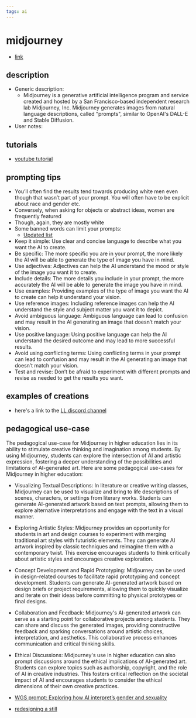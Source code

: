 ```yaml
---
tags: ai 
---
```



# midjourney


* [link](https://midjourney.com/home/?callbackUrl=%2Fapp%2F)

## description
* Generic description: 
    * Midjourney is a generative artificial intelligence program and service created and hosted by a San Francisco-based independent research lab Midjourney, Inc. Midjourney generates images from natural language descriptions, called "prompts", similar to OpenAI's DALL-E and Stable Diffusion.
* User notes:

## tutorials

* [youtube tutorial](https://www.youtube.com/watch?v=90tXPbyRGS8)

## prompting tips

* You’ll often find the results tend towards producing white men even though that wasn’t part of your prompt. You will often have to be explicit about race and gender etc.
* Conversely, when asking for objects or abstract ideas, women are frequently featured
* Though, again, they are mostly white
* Some banned words can limit your prompts: 
    * [Updated list](https://www.greataiprompts.com/imageprompt/list-of-banned-words-in-midjourney/) 
* Keep it simple: Use clear and concise language to describe what you want the AI to create.
* Be specific: The more specific you are in your prompt, the more likely the AI will be able to generate the type of image you have in mind.
* Use adjectives: Adjectives can help the AI understand the mood or style of the image you want it to create.
* Include details: The more details you include in your prompt, the more accurately the AI will be able to generate the image you have in mind.
* Use examples: Providing examples of the type of image you want the AI to create can help it understand your vision.
* Use reference images: Including reference images can help the AI understand the style and subject matter you want it to depict.
* Avoid ambiguous language: Ambiguous language can lead to confusion and may result in the AI generating an image that doesn’t match your vision.
* Use positive language: Using positive language can help the AI understand the desired outcome and may lead to more successful results.
* Avoid using conflicting terms: Using conflicting terms in your prompt can lead to confusion and may result in the AI generating an image that doesn’t match your vision.
* Test and revise: Don’t be afraid to experiment with different prompts and revise as needed to get the results you want.


## examples of creations 

* here's a link to the [LL discord channel](https://discord.com/channels/1087112869541318703/1100825289837248664)

## pedagogical use-case 

The pedagogical use-case for Midjourney in higher education lies in its ability to stimulate creative thinking and imagination among students. By using Midjourney, students can explore the intersection of AI and artistic expression, fostering a deeper understanding of the possibilities and limitations of AI-generated art. Here are some pedagogical use-cases for Midjourney in higher education:

* Visualizing Textual Descriptions: In literature or creative writing classes, Midjourney can be used to visualize and bring to life descriptions of scenes, characters, or settings from literary works. Students can generate AI-generated artwork based on text prompts, allowing them to explore alternative interpretations and engage with the text in a visual manner.

* Exploring Artistic Styles: Midjourney provides an opportunity for students in art and design courses to experiment with merging traditional art styles with futuristic elements. They can generate AI artwork inspired by classic techniques and reimagine them with a contemporary twist. This exercise encourages students to think critically about artistic styles and encourages creative exploration.

* Concept Development and Rapid Prototyping: Midjourney can be used in design-related courses to facilitate rapid prototyping and concept development. Students can generate AI-generated artwork based on design briefs or project requirements, allowing them to quickly visualize and iterate on their ideas before committing to physical prototypes or final designs.

* Collaboration and Feedback: Midjourney's AI-generated artwork can serve as a starting point for collaborative projects among students. They can share and discuss the generated images, providing constructive feedback and sparking conversations around artistic choices, interpretation, and aesthetics. This collaborative process enhances communication and critical thinking skills.

* Ethical Discussions: Midjourney's use in higher education can also prompt discussions around the ethical implications of AI-generated art. Students can explore topics such as authorship, copyright, and the role of AI in creative industries. This fosters critical reflection on the societal impact of AI and encourages students to consider the ethical dimensions of their own creative practices.

* [WGS prompt: Exploring how AI interpret’s gender and sexuality](https://hackmd.io/cVbc2VAeRp6mJgCqsCyk1Q)
* [redesigning a still](https://hackmd.io/rHtZ_qOcSV-8BUvCV_XamA)







